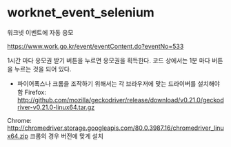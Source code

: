 # worknet_event_selenium

워크넷 이벤트에 자동 응모

https://www.work.go.kr/event/eventContent.do?eventNo=533

1시간 마다 응모권 받기 버튼을 누르면 응모권을 획득한다.
코드 상에서는 1분 마다 버튼을 누르는 것을 되어 있다.

* 파이어폭스나 크롬을 조작하기 위해서는 각 브라우저에 맞는 드라이버를 설치해야함
Firefox:
http://github.com/mozilla/geckodriver/release/download/v0.21.0/geckodriver-v0.21.0-linux64.tar.gz

Chrome:
http://chromedriver.storage.googleapis.com/80.0.3987.16/chromedriver_linux64.zip
크롬의 경우 버전에 맞게 설치
